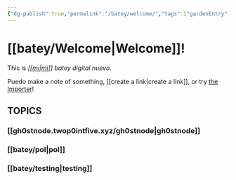 ```yaml
---
{"dg-publish":true,"permalink":"/batey/welcome/","tags":["gardenEntry"],"created":"2024-10-13T11:23:18.521-04:00"}
---
```


# **[[batey/Welcome\|Welcome]]!**

This is *[[[mi](https://twop0intfive.xyz)\|[mi](https://twop0intfive.xyz)]] batey digital nuevo*.

Puedo make a note of something, [[create a link\|create a link]], or try [the Importer](https://help.obsidian.md/Plugins/Importer)!


## TOPICS
### [[gh0stnode.twop0intfive.xyz/gh0stnode\|gh0stnode]]
### [[batey/pol\|pol]]

### [[batey/testing\|testing]]

